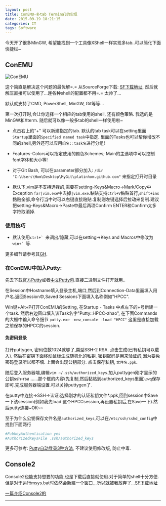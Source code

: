 ```yaml
---
layout: post
title: ConEMU-多tab Terminal的实现
date: 2015-09-19 18:21:15
categories: IT
tags: Software
---
```


今天开了很多MinGW, 希望能找到一个工具像XShell一样实现多tab..可以简化下面快捷栏~

## ConEMU

![ConEMU](http://conemu.github.io/img/ConEmu-Maximus5.png)

这个简直是解决这个问题的最优解=.= 从SourceForge下载: [SF下载地址](http://sourceforge.net/projects/conemu/), 然后就解压直接可以使用了...连各种shell的配置都不用=.= 太帅了...

默认就支持了CMD, PowerShell, MinGW, Git等等...

第一次打开时,会让你选择一个相应的tab使用的shell, 还有颜色策略. 我选的是MinGW和Xterm. 随后就可以像一般多tab的shell一样使用啦~

- 点击右上的"+" 可以新建指定的tab. 默认的tab task可以在setting里面`Startup`里面的`Specified named task`中指定. 里面的Tasks也可以帮你增改不同的shell,另外还可以应用`组名::task名`进行分组!

- Features-Colors可以指定使用的颜色Schemes; Main的主选项中可以控制font字体和大小等!

- 对于Git Bash, 可以在parameter部分加入: `/dir "C:\Users\Hom\Desktop\MyGit\platinhom.github.com"` 来指定打开时目录

- 默认下,vim是不支持选择的,需要在setting-Keys\&Macro->Mark/Copy中Exception `far|vim.exe`中去掉`|vim.exe`.黏贴支持`ctrl+V`黏贴首行,`shift+ins`黏贴全部,命令行当中时可以右键直接粘贴.复制则左键选择后拉动来复制.建议把setting-Keys\&Macro->Paste中最后两项Confirm ENTER和Confirm太多字符取消掉.

### 使用技巧

- 默认使用``ctrl+` ``来调出/隐藏,可以在setting->Keys and Macros中修改为``win+` ``等.

更多细节请参考其[GH](http://conemu.github.io/).

### 在ConEMU中加入Putty:

先去下载[官方Putty](http://www.chiark.greenend.org.uk/~sgtatham/putty/download.html)或者[中文Putty包](https://github.com/larryli/PuTTY/releases).直接二进制文件打开就用..

在Session中Hostname填入登录主机,端口,然后到Connection-Data里面填入用户名.返回Session中,Saved Sessions下面填入名称例如"HPCC".

Win键+Alt+P打开ConEMU的Setting, 在Startup - Tasks 中点左下的+号新建一个task. 然后右边窗口填入该Task名字"Putty::HPCC-zhao", 在下面Commands的大框中输入命令细节 `putty.exe -new_console -load "HPCC"` 这里是直接加载之前保存的HPCC的session.

#### 免密码登录

打开puttygen, 密码位数1024就够了,类型SSH-2 RSA. 点击生成(已有私钥可以载入). 然后在密钥下面移动鼠标生成随机化的私钥. 密钥密码是用来验证的,因为要免密码登录所以都不填. 上面会出现公钥部分. 点击保存私钥, `文件名.ppk`.

随后登入服务器端,编辑`vim ~/.ssh/authorized_keys`.加入puttygen刚才显示的公钥ssh-rsa ......那个框的内容(先复制,然后黏贴到authorized_keys里面).:`wq`保存即可.完成服务器端设置.可以关掉puttygen了.

在putty中连接→SSH→认证:选择刚才的认证私钥文件*.ppk,回到session中Save一下该session(例如我先load 这个HPCCsession,再设置私钥后,在Save一下).然后putty连接~OK~~

至于为什么公钥保存文件名是`authorized_keys`,可以在`/etc/ssh/sshd_config`中找到下面两行

~~~bash
#PubkeyAuthentication yes
#AuthorizedKeysFile .ssh/authorized_keys
~~~

更多可参考: [Putty自动登录3种方法](http://unmi.cc/putty-auto-login/), 不建议使用修改版, 防止中毒.

## Console2

Console2也能支持想要的功能,也是下载后直接就使用.对于简单的shell十分方便.但是对于运行msys.bat时依然会新建一个窗口...所以就被我放弃了...[SF下载地址](http://sourceforge.net/projects/console/)

[一篇介绍Console2的](http://lifehacker.com/5857540/the-best-terminal-emulator-for-windows)



------

